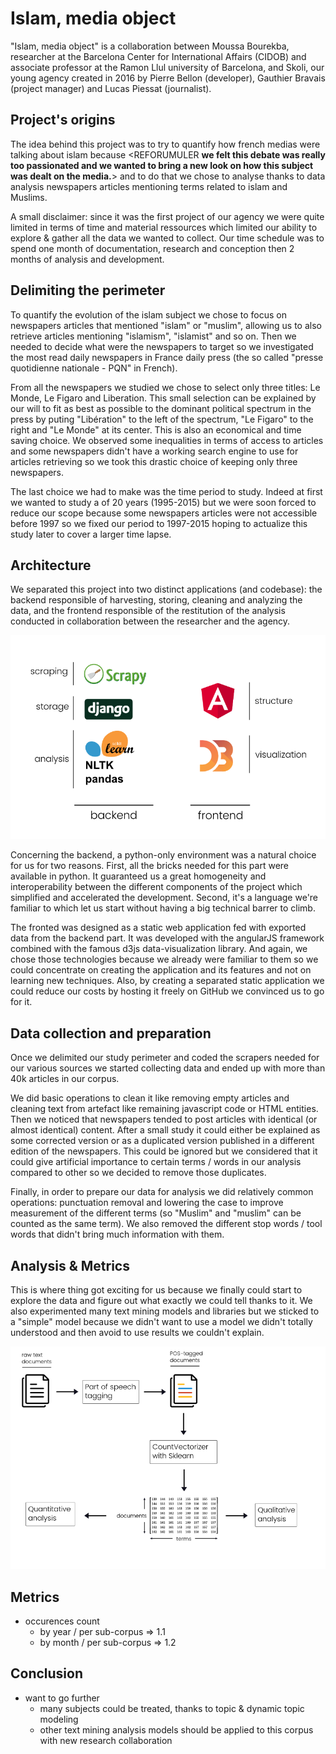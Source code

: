 # Islam, media object
"Islam, media object" is a collaboration between Moussa Bourekba, researcher at the Barcelona Center for International Affairs (CIDOB) and associate professor at the Ramon Llul university of Barcelona, and Skoli, our young agency created in 2016 by Pierre Bellon (developer), Gauthier Bravais (project manager) and Lucas Piessat (journalist).

## Project's origins

The idea behind this project was to try to quantify how french medias were talking about islam because <REFORUMULER **we felt this debate was really too passionated and we wanted to bring a new look on how this subject was dealt on the media.**> and to do that we chose to analyse thanks to data analysis newspapers articles mentioning terms related to islam and Muslims.

A small disclaimer: since it was the first project of our agency we were quite limited in terms of time and material ressources which limited our ability to explore & gather all the data we wanted to collect. Our time schedule was to spend one month of documentation, research and conception then 2 months of analysis and development.

## Delimiting the perimeter

To quantify the evolution of the islam subject we chose to focus on newspapers articles that mentioned "islam" or "muslim", allowing us to also retrieve articles mentioning "islamism", "islamist" and so on. Then we needed to decide what were the newspapers to target so we investigated the most read daily newspapers in France daily press (the so called "presse quotidienne nationale - PQN" in French).

From all the newspapers we studied we chose to select only three titles: Le Monde, Le Figaro and Liberation. This small selection can be explained by our will to fit as best as possible to the dominant political spectrum in the press by puting "Libération" to the left of the spectrum, "Le Figaro" to the right and "Le Monde" at its center. This is also an economical and time saving choice. We observed some inequalities in terms of access to articles and some newspapers didn't have a working search engine to use for articles retrieving so we took this drastic choice of keeping only three newspapers.

The last choice we had to make was the time period to study. Indeed at first we wanted to study a of 20 years (1995-2015) but we were soon forced to reduce our scope because some newspapers articles were not accessible before 1997 so we fixed our period to 1997-2015 hoping to actualize this study later to cover a larger time lapse.

## Architecture

We separated this project into two distinct applications (and codebase): the backend responsible of harvesting, storing, cleaning and analyzing the data, and the frontend responsible of the restitution of the analysis conducted in collaboration between the researcher and the agency.

![architecture of islam, media object](architecture.png)

Concerning the backend, a python-only environment was a natural choice for us for two reasons. First, all the bricks needed for this part were available in python. It guaranteed us a great homogeneity and interoperability between the different components of the project which simplified and accelerated the development. Second, it's a language we're familiar to which let us start without having a big technical barrer to climb.

The fronted was designed as a static web application fed with exported data from the backend part. It was developed with the angularJS framework combined with the famous d3js data-visualization library. And again, we chose those technologies because we already were familiar to them so we could concentrate on creating the application and its features and not on learning new techniques. Also, by creating a separated static application we could reduce our costs by hosting it freely on GitHub we convinced us to go for it.


## Data collection and preparation
Once we delimited our study perimeter and coded the scrapers needed for our various sources we started collecting data and ended up with more than 40k articles in our corpus.

We did basic operations to clean it like removing empty articles and cleaning text from artefact like remaining javascript code or HTML entities. Then we noticed that newspapers tended to post articles with identical (or almost identical) content. After a small study it could either be explained as some corrected version or as a duplicated version published in a different edition of the newspapers. This could be ignored but we considered that it could give artificial importance to certain terms / words in our analysis compared to other so we decided to remove those duplicates.

Finally, in order to prepare our data for analysis we did relatively common operations: punctuation removal and lowering the case to improve measurement of the different terms (so "Muslim" and "muslim" can be counted as the same term). We also removed the different stop words / tool words that didn't bring much information with them.

## Analysis & Metrics
This is where thing got exciting for us because we finally could start to explore the data and figure out what exactly we could tell thanks to it. We also experimented many text mining models and libraries but we sticked to a "simple" model because we didn't want to use a model we didn't totally understood and then avoid to use results we couldn't explain.

![architecture of islam, media object](analysis-model.png)

## Metrics
- occurences count
    - by year / per sub-corpus => 1.1
    - by month / per sub-corpus => 1.2

## Conclusion
- want to go further
    - many subjects could be treated, thanks to topic & dynamic topic modeling
    - other text mining analysis models should be applied to this corpus with new research collaboration
